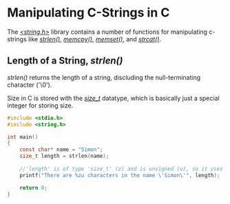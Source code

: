 # Manipulating C-Strings in C
The [_\<string.h\>_](https://www.tutorialspoint.com/c_standard_library/string_h.htm) library contains a number of functions for manipulating c-strings like [_strlen()_](https://www.tutorialspoint.com/c_standard_library/c_function_strlen.htm), [_memcpy()_](https://www.tutorialspoint.com/c_standard_library/c_function_memcpy.htm), [_memset()_](https://www.tutorialspoint.com/c_standard_library/c_function_memset.htm), and [_strcat()_](https://www.tutorialspoint.com/c_standard_library/c_function_strcat.htm).


## Length of a String, _strlen()_
_strlen()_ returns the length of a string, discluding the null-terminating character ('\0').

Size in C is stored with the [_size\_t_](https://www.geeksforgeeks.org/size_t-data-type-c-language/) datatype, which is basically just a special integer for storing size.
```C
#include <stdio.h>
#include <string.h>

int main()
{
    const char* name = "Simon";
    size_t length = strlen(name);
    
    //'length' is of type 'size_t' (z) and is unsigned (u), so it uses 'zu' as its format specifier
    printf("There are %zu characters in the name \'Simon\'", length);

    return 0;
}
```
